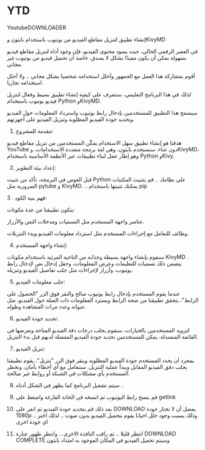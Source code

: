 # YTD
YoutubeDOWNLOADER
 
 

إنشاء تطبيق لتنزيل مقاطع الفيديو من يوتيوب باستخدام بايثون وKivyMD

 

في العصر الرقمي الحالي، حيث يسود محتوى الفيديو، فإن وجود أداة لتنزيل مقاطع فيديو بسهولة يمكن أن يكون مفيدًا بشكل لا يصدق. خاصة أن تحميل فيديو من يوتيوب غير مجاني.



أقوم بمشاركة هذا العمل مع الجمهور وأحلل استخدامه شخصيا بشكل مجاني .. ولا أحلل استخدامه تجاريا.

 

لذلك في هذا البرنامج التعليمي، سنتعرف على كيفية إنشاء تطبيق بسيط وفعال لتنزيل فيديو يوتيوب باستخدام Python  وKivyMD.

 

سيسمح هذا التطبيق للمستخدمين بإدخال رابط يوتيوب واسترداد المعلومات حول الفيديو وتحديد جودة الفيديو المطلوبة وتنزيل الفيديو على أجهزتهم.

  


1. مقدمة للمشروع:

 

هدفنا هو إنشاء تطبيق سهل الاستخدام يمكّن المستخدمين من تنزيل مقاطع فيديو YouTube دون عناء. سنستخدم  بايثون، وهي لغة برمجة متعددة الاستخدامات، وKivyMD، وهو إطار عمل لبناء تطبيقات عبر الأنظمة الأساسية باستخدام  Python وKivy.

 

2. إعداد بيئة التطوير:

 

قبل الغوص في البرمجة، تأكد من تثبيت Python على نظامك .. قم بتثبيت المكتبات الضرورية مثل pytube و KivyMD. .. يمكنك تثبيتها باستخدام pip



3 . فهم بنية الكود:

 

يتكون تطبيقنا من عدة مكونات:

 

عناصر واجهة المستخدم مثل التسميات ومدخلات النص والأزرار.

وظائف للتعامل مع إجراءات المستخدم مثل استرداد معلومات الفيديو وبدء التنزيلات.

 

4. إنشاء واجهة المستخدم:

 

سنقوم بإنشاء واجهة بسيطة وجذابة من الناحية المرئية باستخدام مكونات  KivyMD . يتضمن ذلك تسميات للتعليمات وعرض المعلومات، وحقل إدخال نص لإدخال رابط يوتيوب، وأزرار لإجراءات مثل جلب تفاصيل الفيديو وتنزيله.

 

5. جلب معلومات الفيديو:

 

عندما يقوم المستخدم بإدخال رابط يوتيوب صالح والنقر فوق الزر "الحصول على الرابط"، يتحقق تطبيقنا من صحة الرابط ويسترد المعلومات ذات الصلة حول الفيديو، مثل عنوانه وعدد مرات المشاهدة وطوله.

 

6. تحديد جودة الفيديو:

 

لتزويد المستخدمين بالخيارات، سنقوم بجلب درجات دقة الفيديو المتاحة ونعرضها في القائمة المنسدلة. يمكن للمستخدمين تحديد جودة الفيديو المفضلة لديهم قبل بدء التنزيل.

 

7. تنزيل الفيديو:

بمجرد أن يحدد المستخدم جودة الفيديو المطلوبة وينقر فوق الزر "تنزيل"، يقوم تطبيقنا بجلب دفق الفيديو المقابل ويبدأ عملية التنزيل. سنتعامل مع أي أخطاء بأمان، ونخطر المستخدم بأي مشكلات في الشبكة أو روابط غير صالحة.

 


8.  سيتم تشغيل البرنامج كما يظهر في الشكل أدناه .. 




9. قم بنسخ رابط اليوتيوب ثم انسخه في الخانة الفارغة واضغط على getlink






10. بعد ذلك قم بتحديد جودة الفيديو ثم انقر على DOWNLOAD يفضل أن لا تختار جودة 1080p .. وذلك بسبب وجود خلل احيانا يقوم بتحميل الفيديو بدون صوت .. لذلك اختر اي جودة اخرى



11. انتظر قليلا .. ثم راقب النافذة الاخرى  .. وانتظر ظهور عبارة DOWNLOAD COMPLETE وسيتم تحميل الفيديو في المكان الموجود به امتداد بايثون









